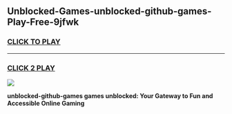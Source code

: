 
## Unblocked-Games-unblocked-github-games-Play-Free-9jfwk
<h3>
<a href="https://premium76.site?title=unblocked-github-games&ref=10A">CLICK TO PLAY</a></h3>
<hr>

<h3>
<a href="https://premium76.site?title=unblocked-github-games&ref=10A">CLICK 2 PLAY</a>
  
</h3>

<a href="https://premium76.site?title=unblocked-github-games&ref=10A"><img src="https://clearcache.store/games.png"></a>


**unblocked-github-games games unblocked: Your Gateway to Fun and Accessible Online Gaming**
